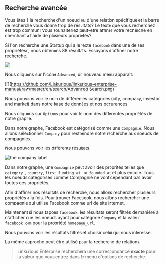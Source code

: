 ## Recherche avancée

Vous êtes à la recherche d'un noeud ou d'une relation spécifique et la barre de recherche vous donne trop de résultats? Le texte que vous recherchez est trop commun! Vous souhaiteriez peut-être affiner votre recherche en cherchant à l'aide de plusieurs propriétés?

Si l'on recherche une Startup qui a le texte ```facebook``` dans une de ses propriétésn, nous obtenons 88 résultats. Essayons d'affiner notre recherche.

![](https://github.com/Linkurious/linkurious-enterprise-manual/raw/master/en/search/Facebook_Example.png)


Nous cliquons sur l'icône ```Advanced```, un nouveau menu apparaît: 

![](https://github.com/Linkurious/linkurious-enterprise-manual/raw/master/en/search/Advanced Search.png)

Nous pouvons voir le nom de différentes catégories (city, company, investor and market) dans notre base de données et nos occurences.

Nous cliquons sur ```Options``` pour voir le nom des différentes propriétés de notre graphe.

Dans notre graphe, Facebook est catégorisé comme une ```Compagnie```. Nous allons sélectionner ```Company``` pour restreindre notre recherche aux noeuds de compagnies. 

Nous pouvons voir les différents résultats.


![the company label](https://dl.dropboxusercontent.com/s/wtkhoy7drk1y7ri/72.png?dl=0)

Dans notre graphe, une ```Compagnie``` peut avoir des proprités telles que ```category ```,  ```country```, ```first_funding_at ``` or ```founded_at``` et plus encore. Tous les noeuds catégorisés comme Compagnie ne vont cependant pas avoir toutes ces propriétés. 

Afin d'affiner nos résultats de recherche, nous allons rechercher plusieurs propriétés à la fois. Pour trouver Facebook, nous allons rechercher une compagnie qui utilise Facebook comme url de site internet.

[](https://github.com/Linkurious/linkurious-enterprise-manual/raw/master/en/search/MProperties.png)

Maintenant si nous tapons ``facebook``, les résultats seront filtrés de manière à n'afficher que les noeuds ayant pour catégorie ```Company``` et la valeur ``facebook.com`` pour la propriété ```homepage_url```.


Nous pouvons voir les résultats filtrés et choisir celui qui nous intéresse.

La même approche peut-être utilisé pour la recherche de relations.


> Linkurious Enterprise recherchera une correspondance **exacte** pour la valeur que vous entrez dans le menu d'options de recherche. 
